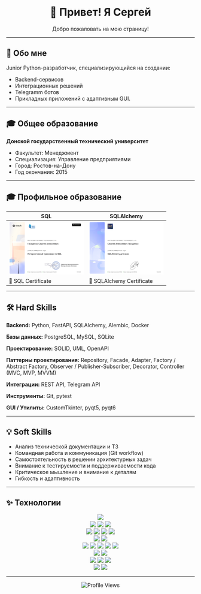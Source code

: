 <h1 align="center">👋 Привет! Я Сергей</h1>
<p align="center">Добро пожаловать на мою страницу!</p>

---
## 🔹 Обо мне
Junior Python-разработчик, специализирующийся на создании:
- Backend-сервисов
- Интеграционных решений
- Telegramm ботов
- Прикладных приложений с адаптивным GUI.

---

## 🎓 Общее образование

**Донской государственный технический университет**  
- Факультет: Менеджмент  
- Специализация: Управление предприятиями  
- Город: Ростов-на-Дону  
- Год окончания: 2015

---


## 🎓 Профильное образование


<!-- Сертификат -->
| SQL | SQLAlchemy |
|-----|------------|
| <img src="assets/images/SQL.gif" width="200px"> | <img src="assets/images/SQLALchemy.gif" width="200px"> |
| 🏅 SQL Certificate | 🏅 SQLAlchemy Certificate |


---

## 🛠 Hard Skills

**Backend:** Python, FastAPI, SQLAlchemy, Alembic, Docker

**Базы данных:** PostgreSQL, MySQL, SQLite  

**Проектирование:** SOLID, UML, OpenAPI  

**Паттерны проектирования:** Repository, Facade, Adapter, Factory / Abstract Factory, Observer / Publisher-Subscriber, Decorator, Controller (MVC, MVP, MVVM)  

**Интеграции:** REST API, Telegram API  

**Инструменты:** Git, pytest  

**GUI / Утилиты:** CustomTkinter, pyqt5, pyqt6  

---

## 💡 Soft Skills

- Анализ технической документации и ТЗ  
- Командная работа и коммуникация (Git workflow)  
- Самостоятельность в решении архитектурных задач  
- Внимание к тестируемости и поддерживаемости кода  
- Критическое мышление и внимание к деталям  
- Гибкость и адаптивность


---

## ✨ Технологии

<p align="center">

<!-- Языки -->
<img src="https://img.shields.io/badge/Python-3776AB?style=for-the-badge&logo=python&logoColor=white">
<br>

<!-- GUI -->
<img src="https://img.shields.io/badge/PyQt-41CD52?style=for-the-badge&logo=qt&logoColor=white">
<img src="https://img.shields.io/badge/OpenCV-5C3EE8?style=for-the-badge&logo=opencv&logoColor=white">
<img src="https://img.shields.io/badge/CustomTkinter-FF6D00?style=for-the-badge&logo=python&logoColor=white">
<br>

<!-- Научные библиотеки / Data Science -->
<img src="https://img.shields.io/badge/NumPy-013243?style=for-the-badge&logo=numpy&logoColor=white">
<img src="https://img.shields.io/badge/Pandas-150458?style=for-the-badge&logo=pandas&logoColor=white">
<img src="https://img.shields.io/badge/Matplotlib-11557C?style=for-the-badge&logo=matplotlib&logoColor=white">
<img src="https://img.shields.io/badge/Algorithms-FF5733?style=for-the-badge&logo=data:image/svg+xml;base64,PHN2ZyB... (пример SVG для структур данных и алгоритмов)">
<br>

<!-- Backend / API -->
<img src="https://img.shields.io/badge/FastAPI-009688?style=for-the-badge&logo=fastapi&logoColor=white">
<img src="https://img.shields.io/badge/Telegram_Bot-26A5E4?style=for-the-badge&logo=telegram&logoColor=white">
<br>

<!-- AI / ML / LLM -->
<img src="https://img.shields.io/badge/OpenAI-412991?style=for-the-badge&logo=openai&logoColor=white">
<img src="https://img.shields.io/badge/HuggingFace-FFD21E?style=for-the-badge&logo=huggingface&logoColor=black">
<img src="https://img.shields.io/badge/scikit--learn-F7931E?style=for-the-badge&logo=scikitlearn&logoColor=white">
<img src="https://img.shields.io/badge/TensorFlow-FF6F00?style=for-the-badge&logo=tensorflow&logoColor=white">
<img src="https://img.shields.io/badge/PyTorch-EE4C2C?style=for-the-badge&logo=pytorch&logoColor=white">
<br>

<!-- Базы данных -->
<img src="https://img.shields.io/badge/SQLite-003B57?style=for-the-badge&logo=sqlite&logoColor=white">
<img src="https://img.shields.io/badge/PostgreSQL-336791?style=for-the-badge&logo=postgresql&logoColor=white">
<br>

<!-- Инструменты -->
<img src="https://img.shields.io/badge/Git-F05032?style=for-the-badge&logo=git&logoColor=white">
<img src="https://img.shields.io/badge/Docker-2496ED?style=for-the-badge&logo=docker&logoColor=white">
<img src="https://img.shields.io/badge/Linux-FCC624?style=for-the-badge&logo=linux&logoColor=black">
<br>

<!-- IDE -->
<img src="https://img.shields.io/badge/VS_Code-007ACC?style=for-the-badge&logo=visual-studio-code&logoColor=white">
<img src="https://img.shields.io/badge/PyCharm-000000?style=for-the-badge&logo=pycharm&logoColor=white">

</p>



---

<p align="center">
<img src="https://komarev.com/ghpvc/?username=USERNAME&label=Profile%20views&color=blue" alt="Profile Views">
</p>


